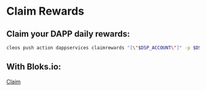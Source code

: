 Claim Rewards
=============

## Claim your DAPP daily rewards:
```bash
cleos push action dappservices claimrewards "[\"$DSP_ACCOUNT\"]" -p $DSP_ACCOUNT
```

## With Bloks.io:
[Claim](https://bloks.io/account/dappservices?tab=Actions&action=claimrewards&loadContract=true&provider=YOUR_ACCOUNT_HERE)

